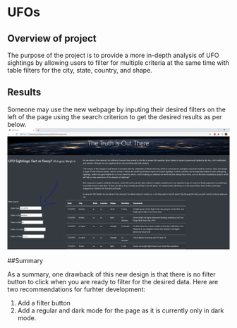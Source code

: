 # UFOs

## Overview of project
The purpose of the project is to provide a more in-depth analysis of UFO sightings by allowing users to filter for multiple criteria at the same time with table filters for the city, state, country, and shape.

## Results
Someone may use the new webpage by inputing their desired filters on the left of the page using the search criterion to get the desired results as per below. 
![screenshot](static/images/Capture.PNG)

##Summary

As a summary, one drawback of this new design is that there is no filter button to click when you are ready to filter for the desired data. Here are two recommendations for furhter development:
1. Add a filter button
2. Add a regular and dark mode for the page as it is currently only in dark mode. 


